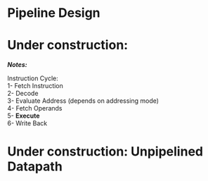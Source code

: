 # Pipeline Design

# Under construction:
***Notes:***  

Instruction Cycle:  
  1- Fetch Instruction  
  2- Decode  
  3- Evaluate Address (depends on addressing mode)  
  4- Fetch Operands  
  5- **Execute**  
  6- Write Back  
  
# Under construction: Unpipelined Datapath


